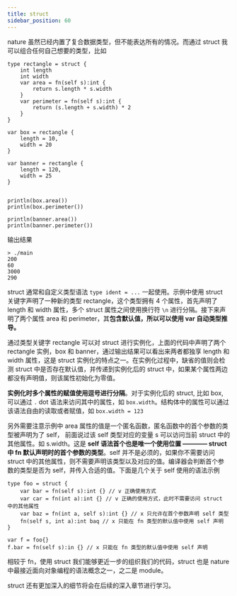 ```yaml
---
title: struct
sidebar_position: 60
---
```


nature 虽然已经内置了复合数据类型，但不能表达所有的情况。而通过 struct 我可以组合任何自己想要的类型，比如

```nature
type rectangle = struct {
	int length
	int width
	var area = fn(self s):int {
		return s.length * s.width
	}
	var perimeter = fn(self s):int {
		return (s.length + s.width) * 2
	}
}

var box = rectangle {
	length = 10,
	width = 20
}

var banner = rectangle {
	length = 120,
	width = 25
}


println(box.area())
println(box.perimeter())

println(banner.area())
println(banner.perimeter())
```

输出结果

```shell
> ./main
200
60
3000
290
```

struct 通常和自定义类型语法 `type ident = ...` 一起使用。示例中使用 struct 关键字声明了一种新的类型 rectangle，这个类型拥有 4 个属性，首先声明了 length 和 width 属性，多个 struct 属性之间使用换行符 `\n` 进行分隔。接下来声明了两个属性 area 和 perimeter，其**包含默认值，所以可以使用 var 自动类型推导。**

通过类型关键字 rectangle 可以对 struct 进行实例化，上面的代码中声明了两个 rectangle 实例，box 和 banner，通过输出结果可以看出来两者都独享 length 和 width 属性，这是 struct 实例化的特点之一。在实例化过程中，缺省的值则会检测 struct 中是否存在默认值，并传递到实例化后的 struct 中，如果某个属性两边都没有声明值，则该属性初始化为零值。

**实例化时多个属性的赋值使用逗号进行分隔**。对于实例化后的 struct, 比如 box, 可以通过 `.` dot 语法来访问其中的属性，如 `box.width`。结构体中的属性可以通过该语法自由的读取或者赋值，如 `box.width = 123`

另外需要注意示例中 area 属性的值是一个匿名函数，匿名函数中的首个参数的类型被声明为了 self， 前面说过该 self 类型对应的变量 s 可以访问当前 struct 中的其他属性。如 s.width。这是 **self 语法首个也是唯一个使用位置 ———— struct 中 fn 默认声明时的首个参数的类型**。self 并不是必须的，如果你不需要访问 struct 中的其他属性，则不需要声明该类型以及对应的值。编译器会判断首个参数的类型是否为 self，并传入合适的值。下面是几个关于 self 使用的语法示例

```nature
type foo = struct {
	var bar = fn(self s):int {} // v 正确使用方式
	var car = fn(int a):int {} // v 正确的使用方式，此时不需要访问 struct 中的其他属性
	var baz = fn(int a, self s):int {} // x 只允许在首个参数声明 self 类型
	fn(self s, int a):int baq // x 只能在 fn 类型的默认值中使用 self 声明
}

var f = foo{}
f.bar = fn(self s):in {} // x 只能在 fn 类型的默认值中使用 self 声明
```

相较于 fn，使用 struct 我们能够更近一步的组织我们的代码，struct 也是 nature 中最接近面向对象编程的语法概念之一，之二是 module。

struct 还有更加深入的细节将会在后续的深入章节进行学习。